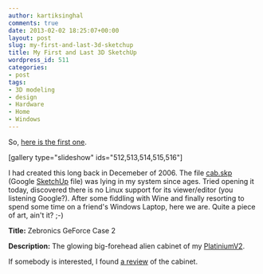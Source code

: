 ```yaml
---
author: kartiksinghal
comments: true
date: 2013-02-02 18:25:07+00:00
layout: post
slug: my-first-and-last-3d-sketchup
title: My First and Last 3D SketchUp
wordpress_id: 511
categories:
- post
tags:
- 3D modeling
- design
- Hardware
- Home
- Windows
---
```


So, [here is the first one](http://k4rtik.wordpress.com/2013/02/01/28-days-challenge/).

[gallery type="slideshow" ids="512,513,514,515,516"]

I had created this long back in Decemeber of 2006. The file [cab.skp](http://dl.dropbox.com/u/10479492/cab.skp) (Google [SketchUp](http://sketchup.google.com/) file) was lying in my system since ages. Tried opening it today, discovered there is no Linux support for its viewer/editor (you listening Google?). After some fiddling with Wine and finally resorting to spend some time on a friend's Windows Laptop, here we are. Quite a piece of art, ain't it? ;-)

**Title:** Zebronics GeForce Case 2

**Description:** The glowing big-forehead alien cabinet of my [PlatiniumV2](https://www.facebook.com/media/set/?set=a.1644154190884.2091654.1447742462&type=1&l=f0f82b8b76).

If somebody is interested, I found [a review](http://skajind.blogspot.in/2009/04/zebronics-geforce-case-2-reviews.html) of the cabinet.
